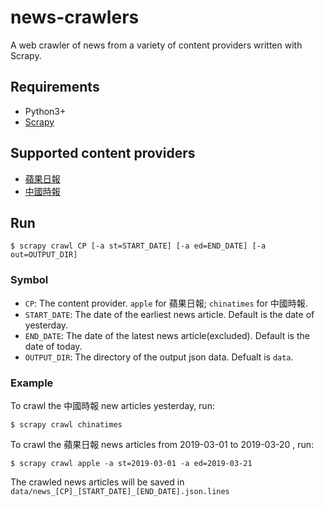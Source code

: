 # news-crawlers
A web crawler of news from a variety of content providers written with Scrapy.

## Requirements
- Python3+
- [Scrapy](https://scrapy.org/)

## Supported content providers
- [蘋果日報](http://tw.news.appledaily.com)
- [中國時報](https://www.chinatimes.com)

## Run
```shell
$ scrapy crawl CP [-a st=START_DATE] [-a ed=END_DATE] [-a out=OUTPUT_DIR]
```
### Symbol
- `CP`: The content provider. `apple` for 蘋果日報; `chinatimes` for 中國時報.
- `START_DATE`: The date of the earliest news article. Default is the date of yesterday.
- `END_DATE`: The date of the latest news article(excluded). Default is the date of today.
- `OUTPUT_DIR`: The directory of the output json data. Defualt is `data`.

### Example
To crawl the 中國時報 new articles yesterday, run:
```shell
$ scrapy crawl chinatimes
```
To crawl the 蘋果日報 news articles from 2019-03-01 to 2019-03-20 , run:
```shell
$ scrapy crawl apple -a st=2019-03-01 -a ed=2019-03-21
```
The crawled news articles will be saved in `data/news_[CP]_[START_DATE]_[END_DATE].json.lines`
